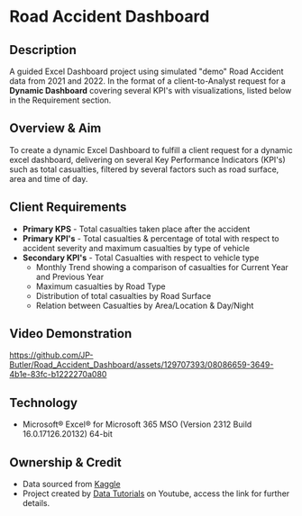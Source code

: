 # Road Accident Dashboard

## Description
A guided Excel Dashboard project using simulated "demo" Road Accident data from 2021 and 2022. In the format of a client-to-Analyst request for a **Dynamic Dashboard** covering several KPI's with visualizations, listed below in the Requirement section.

## Overview & Aim
To create a dynamic Excel Dashboard to fulfill a client request for a dynamic excel dashboard, delivering on several Key Performance Indicators (KPI's) such as total casualties, filtered by several factors such as road surface, area and time of day.

## Client Requirements 
* **Primary KPS** - Total casualties taken place after the accident
* **Primary KPI's** - Total casualties & percentage of total with respect to accident severity and maximum casualties by type of vehicle
* **Secondary KPI's** - Total Casualties with respect to vehicle type
    * Monthly Trend showing a comparison of casualties for Current Year and Previous Year
    * Maximum casualties by Road Type
    * Distribution of total casualties by Road Surface
    * Relation between Casualties by Area/Location & Day/Night
 
## Video Demonstration



https://github.com/JP-Butler/Road_Accident_Dashboard/assets/129707393/08086659-3649-4b1e-83fc-b1222270a080



## Technology

* Microsoft® Excel® for Microsoft 365 MSO (Version 2312 Build 16.0.17126.20132) 64-bit

## Ownership & Credit
* Data sourced from [Kaggle](https://www.kaggle.com/)
* Project created by [Data Tutorials](https://www.youtube.com/watch?v=XeWfLNe3moM) on Youtube, access the link for further details.  
